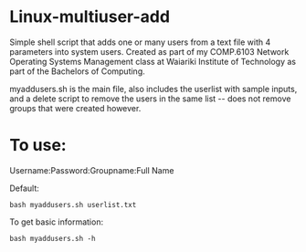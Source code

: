 # Linux-multiuser-add
Simple shell script that adds one or many users from a text file with 4 parameters into system users. Created as part of my COMP.6103 Network Operating Systems Management class at Waiariki Institute of Technology as part of the Bachelors of Computing.

myaddusers.sh is the main file, also includes the userlist with sample inputs, and a delete script to remove the users in the same list -- does not remove groups that were created however.

# To use:

Username:Password:Groupname:Full Name

Default:
```
bash myaddusers.sh userlist.txt
```

To get basic information:
```
bash myaddusers.sh -h
```
